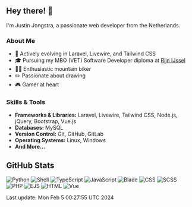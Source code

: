 ## Hey there! 👋

I'm Justin Jongstra, a passionate web developer from the Netherlands.

### About Me
- 🌱 Actively evolving in Laravel, Livewire, and Tailwind CSS
- 🎓 Pursuing my MBO (VET) Software Developer diploma at [Rijn IJssel](https://www.rijnijssel.nl/)
- 🚵‍♂️ Enthusiastic mountain biker
- ✏️ Passionate about drawing
- 🎮 Gamer at heart

### Skills & Tools
- **Frameworks & Libraries:** Laravel, Livewire, Tailwind CSS, Node.js, jQuery, Bootstrap, Vue.js
- **Databases:** MySQL
- **Version Control:** Git, GitHub, GitLab
- **Operating Systems:** Linux, Windows
- **And More...**

## GitHub Stats
![Python](https://img.shields.io/badge/Python-.18%25-blue)
![Shell](https://img.shields.io/badge/Shell-.09%25-blue)
![TypeScript](https://img.shields.io/badge/TypeScript-.01%25-blue)
![JavaScript](https://img.shields.io/badge/JavaScript-16.69%25-blue)
![Blade](https://img.shields.io/badge/Blade-22.22%25-blue)
![CSS](https://img.shields.io/badge/CSS-2.23%25-blue)
![SCSS](https://img.shields.io/badge/SCSS-2.11%25-blue)
![PHP](https://img.shields.io/badge/PHP-54.78%25-blue)
![EJS](https://img.shields.io/badge/EJS-.76%25-blue)
![HTML](https://img.shields.io/badge/HTML-.10%25-blue)
![Vue](https://img.shields.io/badge/Vue-.79%25-blue)

Last update: Mon Feb  5 00:27:55 UTC 2024

